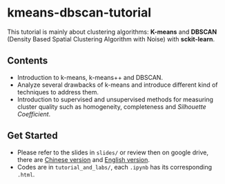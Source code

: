 # kmeans-dbscan-tutorial
This tutorial is mainly about clustering algorithms: **K-means** and **DBSCAN** (Density Based Spatial Clustering Algorithm with Noise) with **sckit-learn**.

## Contents
- Introduction to k-means, k-means++ and DBSCAN.
- Analyze several drawbacks of k-means and introduce different kind of techniques to address them.
- Introduction to supervised and unsupervised methods for measuring cluster quality such as homogeneity, completeness and *Silhouette Coefficient*.

## Get Started
- Please refer to the slides in `slides/` or review then on google drive, there are [Chinese version](https://docs.google.com/presentation/d/1sgo4Bx0mF9fZXGZoD6F8wEUBPRWhR90ucoKwz8aLmCM/edit?usp=sharing) and [English version](https://docs.google.com/presentation/d/1o_rTjzkK7_q672rociNBu11R5dEDlACtrWrfR34FQ3s/edit?usp=sharing).
- Codes are in `tutorial_and_labs/`, each `.ipynb` has its corresponding `.html`.
